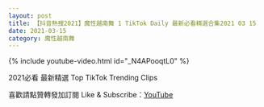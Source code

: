 ```yaml
---
layout: post
title: 【抖音熱搜2021】魔性越南舞 1 TikTok Daily 最新必看精選合集2021 03 15
date: 2021-03-15
category: 魔性越南舞
---
```


{% include youtube-video.html id="_N4APooqtL0" %}

2021必看 最新精選 Top TikTok Trending Clips

喜歡請點贊轉發加訂閱 Like & Subscribe：[YouTube](https://www.youtube.com/channel/UCAoR7VcanIPd04uEq_GIylA/videos)

